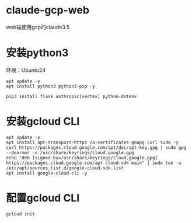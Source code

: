 # claude-gcp-web
web端使用gcp的claude3.5
# 安装python3
环境：Ubuntu24
```shell
apt update -y
apt install python3 python3-pip -y
```
```shell
pip3 install flask anthropic[vertex] python-dotenv
```
# 安装gcloud CLI
```shell
apt update -y
apt install apt-transport-https ca-certificates gnupg curl sudo -y
curl https://packages.cloud.google.com/apt/doc/apt-key.gpg | sudo gpg --dearmor -o /usr/share/keyrings/cloud.google.gpg
echo "deb [signed-by=/usr/share/keyrings/cloud.google.gpg] https://packages.cloud.google.com/apt cloud-sdk main" | sudo tee -a /etc/apt/sources.list.d/google-cloud-sdk.list
apt install google-cloud-cli -y
```
# 配置gcloud CLI
```shell
gcloud init
```
